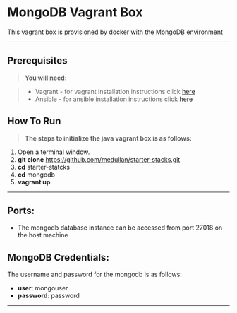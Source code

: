MongoDB Vagrant Box
=======================


This vagrant box is provisioned by docker with the MongoDB environment

----------


Prerequisites
-------------
> **You will need:**

> - Vagrant - for vagrant installation instructions click [here](https://docs.vagrantup.com/v2/installation/)
> - Ansible - for ansible installation instructions click [here](http://docs.ansible.com/intro_installation.html#installation)

How To Run
-------------
> **The steps to initialize the java vagrant box is as follows:**

  1. Open a terminal window.
  2. **git clone** https://github.com/medullan/starter-stacks.git
  3. **cd** starter-statcks
  4. **cd** mongodb
  5. **vagrant up**

----------

Ports:
-------------
  * The mongodb database instance can be accessed from port 27018 on the host machine

MongoDB Credentials:
-------------
The username and password for the mongodb is as follows:

 - **user**: mongouser
 - **password**: password

----------
